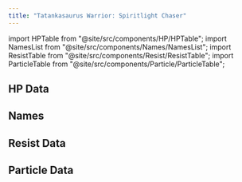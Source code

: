```yaml
---
title: "Tatankasaurus Warrior: Spiritlight Chaser"
---
```


import HPTable from "@site/src/components/HP/HPTable";
import NamesList from "@site/src/components/Names/NamesList";
import ResistTable from "@site/src/components/Resist/ResistTable";
import ParticleTable from "@site/src/components/Particle/ParticleTable";

## HP Data

<HPTable item_key="tatankasauruswarriorspiritlightchaser" data_src="enemy" />

## Names

<NamesList item_key="tatankasauruswarriorspiritlightchaser" data_src="enemy" />

## Resist Data

<ResistTable item_key="tatankasauruswarriorspiritlightchaser" data_src="enemy" />

## Particle Data

<ParticleTable item_key="tatankasauruswarriorspiritlightchaser" data_src="enemy" />